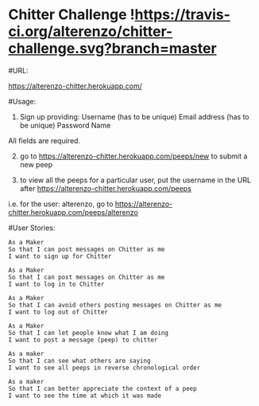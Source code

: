 Chitter Challenge  !https://travis-ci.org/alterenzo/chitter-challenge.svg?branch=master
=================

#URL:

https://alterenzo-chitter.herokuapp.com/


#Usage:


1. Sign up providing:
  Username (has to be unique)
  Email address (has to be unique)
  Password
  Name

All fields are required.

2. go to https://alterenzo-chitter.herokuapp.com/peeps/new
to submit a new peep

3. to view all the peeps for a particular user, put the username in the URL after https://alterenzo-chitter.herokuapp.com/peeps

i.e. for the user: alterenzo, go to https://alterenzo-chitter.herokuapp.com/peeps/alterenzo











#User Stories:

```
As a Maker
So that I can post messages on Chitter as me
I want to sign up for Chitter

As a Maker
So that I can post messages on Chitter as me
I want to log in to Chitter

As a Maker
So that I can avoid others posting messages on Chitter as me
I want to log out of Chitter

As a Maker
So that I can let people know what I am doing  
I want to post a message (peep) to chitter

As a maker
So that I can see what others are saying  
I want to see all peeps in reverse chronological order

As a maker
So that I can better appreciate the context of a peep
I want to see the time at which it was made
```

#
